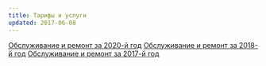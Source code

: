 ```yaml
---
title: Тарифы и услуги
updated: 2017-06-08
---
```


[Обслуживание и ремонт за 2020-й год](/docs/company/Тариф_на_обслуживание_и_ремонт_в_2020.pdf)
[Обслуживание и ремонт за 2018-й год](/docs/company/Тариф_на_обслуживание_и_ремонт_в_2018.pdf)
[Обслуживание и ремонт за 2017-й год](/docs/company/Тариф_на_обслуживание_и_ремонт_в_2017.pdf)
